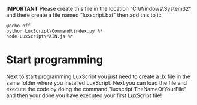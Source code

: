 **IMPORTANT**
Please create this file in the location "C:\Windows\System32\" and there create a file named "luxscript.bat" then add this to it:
```Batch
@echo off
python LuxScript\Command\index.py %*
node LuxScript\MAIN.js %*
```

# Start programming
Next to start programming LuxScript you just need to create a .lx file in the same folder where you installed LuxScript. Next you can load the file and execute the code by doing the command "luxscript TheNameOfYourFile" and then your done you have executed your first LuxScript file!